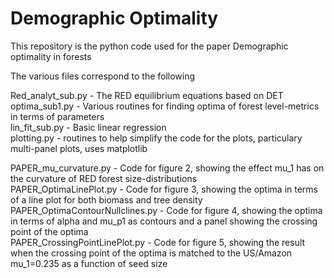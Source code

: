 # Demographic Optimality

This repository is the python code used for the paper Demographic optimality in forests

The various files correspond to the following

Red_analyt_sub.py - The RED equilibrium equations based on DET  
optima_sub1.py - Various routines for finding optima of forest level-metrics in terms of parameters  
lin_fit_sub.py - Basic linear regression  
plotting.py - routines to help simplify the code for the plots, particulary multi-panel plots, uses matplotlib  

PAPER_mu_curvature.py - Code for figure 2, showing the effect mu_1 has on the curvature of RED forest size-distributions  
PAPER_OptimaLinePlot.py - Code for figure 3, showing the optima in terms of a line plot for both biomass and tree density  
PAPER_OptimaContourNullclines.py - Code for figure 4, showing the optima in terms of alpha and mu_p1 as contours and a panel showing the crossing point of the optima  
PAPER_CrossingPointLinePlot.py - Code for figure 5, showing the result when the crossing point of the optima is matched to the US/Amazon mu_1=0.235 as a function of seed size  
